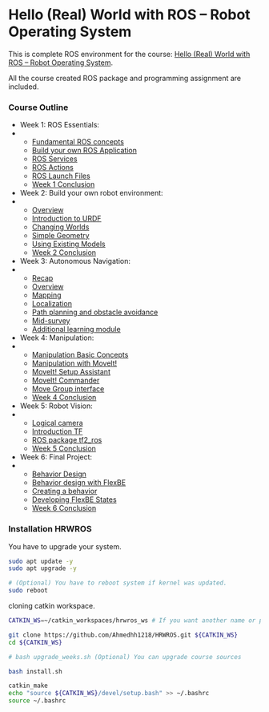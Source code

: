 # Hello (Real) World with ROS – Robot Operating System

This is complete ROS environment for the course: [Hello (Real) World with ROS – Robot Operating System](https://learning.edx.org/course/course-v1:DelftX+ROS1x+1T2020/home). 



All the course created ROS package and programming assignment are included.



### Course Outline

- Week 1: ROS Essentials: 
- - [Fundamental ROS concepts](https://learning.edx.org/course/course-v1:DelftX+ROS1x+1T2020/block-v1:DelftX+ROS1x+1T2020+type@sequential+block@7a85fd8cc95d47368874ec2d05ae1c4a)
  - [Build your own ROS Application](https://learning.edx.org/course/course-v1:DelftX+ROS1x+1T2020/block-v1:DelftX+ROS1x+1T2020+type@sequential+block@7ff36759b3714aaea311e21e85f04ac0)
  - [ROS Services](https://learning.edx.org/course/course-v1:DelftX+ROS1x+1T2020/block-v1:DelftX+ROS1x+1T2020+type@sequential+block@4f08dfec4fe34d89963bd800af2245c5)
  - [ROS Actions](https://learning.edx.org/course/course-v1:DelftX+ROS1x+1T2020/block-v1:DelftX+ROS1x+1T2020+type@sequential+block@943904d5679c4c11b84307298c2ad70e)
  - [ROS Launch Files](https://learning.edx.org/course/course-v1:DelftX+ROS1x+1T2020/block-v1:DelftX+ROS1x+1T2020+type@sequential+block@1a223a0a45204ac09f5ffa7f33203949)
  - [Week 1 Conclusion](https://learning.edx.org/course/course-v1:DelftX+ROS1x+1T2020/block-v1:DelftX+ROS1x+1T2020+type@sequential+block@46714d1662ce4ecf812ab5cc7bd0e4ec)
- Week 2: Build your own robot environment: 
- - [Overview](https://learning.edx.org/course/course-v1:DelftX+ROS1x+1T2020/block-v1:DelftX+ROS1x+1T2020+type@sequential+block@0f6f8b4f41594458be197b076e921aa9)
  - [Introduction to URDF](https://learning.edx.org/course/course-v1:DelftX+ROS1x+1T2020/block-v1:DelftX+ROS1x+1T2020+type@sequential+block@0a99afc2fa184fb58f352398ab3f8282)
  - [Changing Worlds](https://learning.edx.org/course/course-v1:DelftX+ROS1x+1T2020/block-v1:DelftX+ROS1x+1T2020+type@sequential+block@0c7dcc78b5a14fefba2eb7d1c8af5439)
  - [Simple Geometry](https://learning.edx.org/course/course-v1:DelftX+ROS1x+1T2020/block-v1:DelftX+ROS1x+1T2020+type@sequential+block@78f62ef3d1934f65aa13fb9ee2bc4755)
  - [Using Existing Models](https://learning.edx.org/course/course-v1:DelftX+ROS1x+1T2020/block-v1:DelftX+ROS1x+1T2020+type@sequential+block@e7eab14e6d164562af194707938e559d)
  - [Week 2 Conclusion](https://learning.edx.org/course/course-v1:DelftX+ROS1x+1T2020/block-v1:DelftX+ROS1x+1T2020+type@sequential+block@ea7c38b0b889426aa7fd5c14f10979c1)
- Week 3: Autonomous Navigation:
- - [Recap](https://learning.edx.org/course/course-v1:DelftX+ROS1x+1T2020/block-v1:DelftX+ROS1x+1T2020+type@sequential+block@3ab7538a13b24c9e9e51c9f774302df2)
  - [Overview](https://learning.edx.org/course/course-v1:DelftX+ROS1x+1T2020/block-v1:DelftX+ROS1x+1T2020+type@sequential+block@5e42bd42d257451b95d1a9e413ff8698)
  - [Mapping](https://learning.edx.org/course/course-v1:DelftX+ROS1x+1T2020/block-v1:DelftX+ROS1x+1T2020+type@sequential+block@1e27af78163b4ed4b79aa3bd66b21827)
  - [Localization](https://learning.edx.org/course/course-v1:DelftX+ROS1x+1T2020/block-v1:DelftX+ROS1x+1T2020+type@sequential+block@ea3fc67cf9d24e40abfc368e22df8b94)
  - [Path planning and obstacle avoidance](https://learning.edx.org/course/course-v1:DelftX+ROS1x+1T2020/block-v1:DelftX+ROS1x+1T2020+type@sequential+block@2db950f33fa84b72af5f78431362349a)
  - [Mid-survey](https://learning.edx.org/course/course-v1:DelftX+ROS1x+1T2020/block-v1:DelftX+ROS1x+1T2020+type@sequential+block@cb7f8cc9b3ac410e80fe2ff4facb1095)
  - [Additional learning module](https://learning.edx.org/course/course-v1:DelftX+ROS1x+1T2020/block-v1:DelftX+ROS1x+1T2020+type@sequential+block@28313344104546849d6cc1611dc393c7)
- Week 4: Manipulation:
- - [Manipulation Basic Concepts](https://learning.edx.org/course/course-v1:DelftX+ROS1x+1T2020/block-v1:DelftX+ROS1x+1T2020+type@sequential+block@d1c96adb3577446584fb03fe640e452d)
  - [Manipulation with Movelt!](https://learning.edx.org/course/course-v1:DelftX+ROS1x+1T2020/block-v1:DelftX+ROS1x+1T2020+type@sequential+block@ef8e950ccca04e0d901c99ae8142934c)
  - [MoveIt! Setup Assistant](https://learning.edx.org/course/course-v1:DelftX+ROS1x+1T2020/block-v1:DelftX+ROS1x+1T2020+type@sequential+block@093cc70c3cce403d8225688ac276ff3e)
  - [MoveIt! Commander](https://learning.edx.org/course/course-v1:DelftX+ROS1x+1T2020/block-v1:DelftX+ROS1x+1T2020+type@sequential+block@61bf60950b7448a4a798b4723f8f9e9e)
  - [Move Group interface](https://learning.edx.org/course/course-v1:DelftX+ROS1x+1T2020/block-v1:DelftX+ROS1x+1T2020+type@sequential+block@6e4865b2f4ff40f4bbc3f73ed4432bfa)
  - [Week 4 Conclusion](https://learning.edx.org/course/course-v1:DelftX+ROS1x+1T2020/block-v1:DelftX+ROS1x+1T2020+type@sequential+block@dbc6afc1cb9d4632bee27c14ca4d9ddb)
- Week 5: Robot Vision:
- - [Logical camera](https://learning.edx.org/course/course-v1:DelftX+ROS1x+1T2020/block-v1:DelftX+ROS1x+1T2020+type@sequential+block@64f1ab5d21344902b20a708dea1c082b)
  - [Introduction TF](https://learning.edx.org/course/course-v1:DelftX+ROS1x+1T2020/block-v1:DelftX+ROS1x+1T2020+type@sequential+block@f892844fa6c546228a6b4101dd2d0194)
  - [ROS package tf2_ros](https://learning.edx.org/course/course-v1:DelftX+ROS1x+1T2020/block-v1:DelftX+ROS1x+1T2020+type@sequential+block@5f2def0229c249b48b0333c93922289d)
  - [Week 5 Conclusion](https://learning.edx.org/course/course-v1:DelftX+ROS1x+1T2020/block-v1:DelftX+ROS1x+1T2020+type@sequential+block@d9fd809d674f405ebde0fc22c24814f7)
- Week 6: Final Project: 
- - [Behavior Design](https://learning.edx.org/course/course-v1:DelftX+ROS1x+1T2020/block-v1:DelftX+ROS1x+1T2020+type@sequential+block@a766fd2a6bba4962a64988071b1e2bf8)
  - [Behavior design with FlexBE](https://learning.edx.org/course/course-v1:DelftX+ROS1x+1T2020/block-v1:DelftX+ROS1x+1T2020+type@sequential+block@41882b1b18864a1bb3cbc7882b85653f)
  - [Creating a behavior](https://learning.edx.org/course/course-v1:DelftX+ROS1x+1T2020/block-v1:DelftX+ROS1x+1T2020+type@sequential+block@c3acd8a33b7544e09530c044818bf1d6)
  - [Developing FlexBE States](https://learning.edx.org/course/course-v1:DelftX+ROS1x+1T2020/block-v1:DelftX+ROS1x+1T2020+type@sequential+block@345238377b0f4eb0ba2659f75e6cb107)
  - [Week 6 Conclusion](https://learning.edx.org/course/course-v1:DelftX+ROS1x+1T2020/block-v1:DelftX+ROS1x+1T2020+type@sequential+block@355bca0c63114a2f89ee8f8d832320fb)



### Installation HRWROS

You have to upgrade your system.

```bash
sudo apt update -y
sudo apt upgrade -y

# (Optional) You have to reboot system if kernel was updated.
sudo reboot
```

cloning catkin workspace.

```bash
CATKIN_WS=~/catkin_workspaces/hrwros_ws # If you want another name or path fell free to replace this environment variable

git clone https://github.com/Ahmedhh1218/HRWROS.git ${CATKIN_WS}
cd ${CATKIN_WS}

# bash upgrade_weeks.sh (Optional) You can upgrade course sources

bash install.sh

catkin_make
echo "source ${CATKIN_WS}/devel/setup.bash" >> ~/.bashrc
source ~/.bashrc
```
